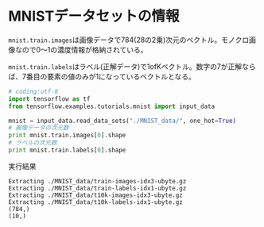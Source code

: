 # MNISTデータセットの情報

`mnist.train.images`は画像データで784(28の2乗)次元のベクトル。モノクロ画像なので0〜1の濃度情報が格納されている。

`mnist.train.labels`はラベル(正解データ)で1ofKベクトル。数字の7が正解ならば、7番目の要素の値のみが1になっているベクトルとなる。

```python
# coding:utf-8
import tensorflow as tf
from tensorflow.examples.tutorials.mnist import input_data

mnist = input_data.read_data_sets("./MNIST_data/", one_hot=True)
# 画像データの次元数
print mnist.train.images[0].shape
# ラベルの次元数
print mnist.train.labels[0].shape
```

実行結果

```
Extracting ./MNIST_data/train-images-idx3-ubyte.gz
Extracting ./MNIST_data/train-labels-idx1-ubyte.gz
Extracting ./MNIST_data/t10k-images-idx3-ubyte.gz
Extracting ./MNIST_data/t10k-labels-idx1-ubyte.gz
(784,)
(10,)
```
